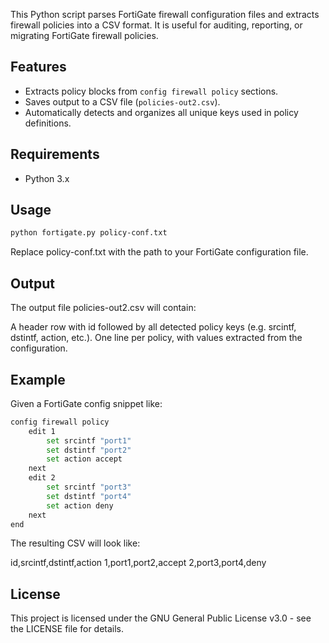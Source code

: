 This Python script parses FortiGate firewall configuration files and extracts firewall policies into a CSV format. It is useful for auditing, reporting, or migrating FortiGate firewall policies.

## Features

- Extracts policy blocks from `config firewall policy` sections.
- Saves output to a CSV file (`policies-out2.csv`).
- Automatically detects and organizes all unique keys used in policy definitions.

## Requirements

- Python 3.x

## Usage

```bash
python fortigate.py policy-conf.txt
```

Replace policy-conf.txt with the path to your FortiGate configuration file.

## Output

The output file policies-out2.csv will contain:

A header row with id followed by all detected policy keys (e.g. srcintf, dstintf, action, etc.).
One line per policy, with values extracted from the configuration.

## Example

Given a FortiGate config snippet like:
```bash
config firewall policy
    edit 1
        set srcintf "port1"
        set dstintf "port2"
        set action accept
    next
    edit 2
        set srcintf "port3"
        set dstintf "port4"
        set action deny
    next
end
```

The resulting CSV will look like:

id,srcintf,dstintf,action
1,port1,port2,accept
2,port3,port4,deny

## License

This project is licensed under the GNU General Public License v3.0 - see the LICENSE file for details.
